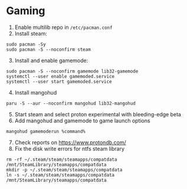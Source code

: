 # Gaming

1. Enable multilib repo in `/etc/pacman.conf`
2. Install steam:
  ```
  sudo pacman -Sy
  sudo pacman -S --noconfirm steam
  ```
3. Install and enable gamemode:
  ```
  sudo pacman -S --noconfirm gamemode lib32-gamemode
  systemctl --user enable gamemoded.service
  systemctl --user start gamemoded.service
  ```
4. Install mangohud
  ```
  paru -S --aur --noconfirm mangohud lib32-mangohud
  ```
5. Start steam and select proton experimental with bleeding-edge beta
6. Add mangohud and gamemode to game launch options
  ```
  mangohud gamemoderun %command%
  ```
7. Check reports on https://www.protondb.com/
8. Fix the disk write errors for ntfs steam library
  ```
  rm -rf ~/.steam/steam/steamapps/compatdata /mnt/SteamLibrary/steamapps/compatdata
  mkdir -p ~/.steam/steam/steamapps/compatdata
  ln -s ~/.steam/steam/steamapps/compatdata /mnt/SteamLibrary/steamapps/compatdata
  ```

